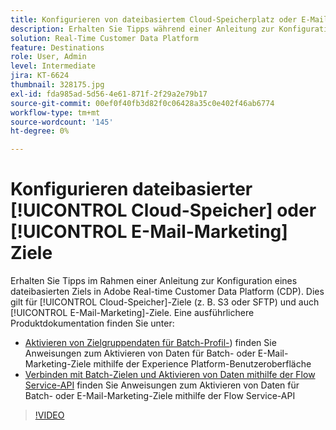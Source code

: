 ```yaml
---
title: Konfigurieren von dateibasiertem Cloud-Speicherplatz oder E-Mail-Marketing-Zielen
description: Erhalten Sie Tipps während einer Anleitung zur Konfiguration eines dateibasierten Ziels auf der Real-Time CDP-Adobe. Dies gilt für Cloud-Speicher-Ziele (z. B. S3 oder SFTP) und auch für E-Mail-Marketing-Ziele.
solution: Real-Time Customer Data Platform
feature: Destinations
role: User, Admin
level: Intermediate
jira: KT-6624
thumbnail: 328175.jpg
exl-id: fda985ad-5d56-4e61-871f-2f29a2e79b17
source-git-commit: 00ef0f40fb3d82f0c06428a35c0e402f46ab6774
workflow-type: tm+mt
source-wordcount: '145'
ht-degree: 0%

---
```


# Konfigurieren dateibasierter [!UICONTROL Cloud-Speicher] oder [!UICONTROL E-Mail-Marketing] Ziele

Erhalten Sie Tipps im Rahmen einer Anleitung zur Konfiguration eines dateibasierten Ziels in Adobe Real-time Customer Data Platform (CDP). Dies gilt für [!UICONTROL Cloud-Speicher]-Ziele (z. B. S3 oder SFTP) und auch [!UICONTROL E-Mail-Marketing]-Ziele. Eine ausführlichere Produktdokumentation finden Sie unter:

* [Aktivieren von Zielgruppendaten für Batch-Profil-](https://experienceleague.adobe.com/docs/experience-platform/destinations/ui/activate/activate-batch-profile-destinations.html)) finden Sie Anweisungen zum Aktivieren von Daten für Batch- oder E-Mail-Marketing-Ziele mithilfe der Experience Platform-Benutzeroberfläche
* [Verbinden mit Batch-Zielen und Aktivieren von Daten mithilfe der Flow Service-API](https://experienceleague.adobe.com/docs/experience-platform/destinations/api/connect-activate-batch-destinations.html) finden Sie Anweisungen zum Aktivieren von Daten für Batch- oder E-Mail-Marketing-Ziele mithilfe der Flow Service-API

>[!VIDEO](https://video.tv.adobe.com/v/328175/?learn=on)
